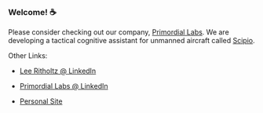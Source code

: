 ### Welcome! :coffee:

Please consider checking out our company, [Primordial Labs](https://www.primordial-labs.com/). We are developing a tactical cognitive assistant for unmanned aircraft called [Scipio](https://www.primordial-labs.com/scipio.html).

Other Links:

- [Lee Ritholtz @ LinkedIn](https://www.linkedin.com/in/leeritholtz/)

- [Primordial Labs @ LinkedIn](https://www.linkedin.com/company/primordial-labs-llc)

- [Personal Site](https://leeritholtz.com/)
